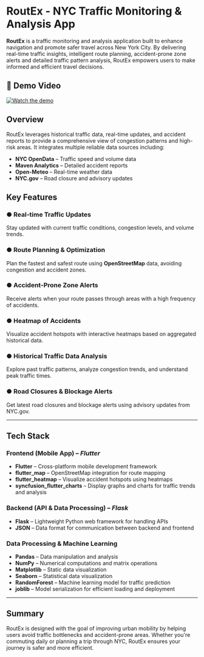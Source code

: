 # RoutEx - NYC Traffic Monitoring & Analysis App

**RoutEx** is a traffic monitoring and analysis application built to enhance navigation and promote safer travel across New York City. By delivering real-time traffic insights, intelligent route planning, accident-prone zone alerts and detailed traffic pattern analysis, RoutEx empowers users to make informed and efficient travel decisions.

## 🎥 Demo Video
[![Watch the demo](https://img.youtube.com/vi/YOUR_VIDEO_ID/0.jpg)](https://youtu.be/kTo_Jq2Mf50)


## Overview

RoutEx leverages historical traffic data, real-time updates, and accident reports to provide a comprehensive view of congestion patterns and high-risk areas. It integrates multiple reliable data sources including:

- **NYC OpenData** – Traffic speed and volume data
- **Maven Analytics** – Detailed accident reports
- **Open-Meteo** – Real-time weather data
- **NYC.gov** – Road closure and advisory updates

## Key Features

### ● Real-time Traffic Updates  
Stay updated with current traffic conditions, congestion levels, and volume trends.

### ● Route Planning & Optimization  
Plan the fastest and safest route using **OpenStreetMap** data, avoiding congestion and accident zones.

### ● Accident-Prone Zone Alerts  
Receive alerts when your route passes through areas with a high frequency of accidents.

### ● Heatmap of Accidents  
Visualize accident hotspots with interactive heatmaps based on aggregated historical data.

### ● Historical Traffic Data Analysis  
Explore past traffic patterns, analyze congestion trends, and understand peak traffic times.

### ● Road Closures & Blockage Alerts  
Get latest road closures and blockage alerts using advisory updates from NYC.gov.

---

## Tech Stack

### Frontend (Mobile App) – *Flutter*
- **Flutter** – Cross-platform mobile development framework
- **flutter_map** – OpenStreetMap integration for route mapping
- **flutter_heatmap** – Visualize accident hotspots using heatmaps
- **syncfusion_flutter_charts** – Display graphs and charts for traffic trends and analysis

### Backend (API & Data Processing) – *Flask*
- **Flask** – Lightweight Python web framework for handling APIs
- **JSON** – Data format for communication between backend and frontend

### Data Processing & Machine Learning
- **Pandas** – Data manipulation and analysis
- **NumPy** – Numerical computations and matrix operations
- **Matplotlib** – Static data visualization
- **Seaborn** – Statistical data visualization
- **RandomForest** – Machine learning model for traffic prediction
- **joblib** – Model serialization for efficient loading and deployment

---

## Summary

RoutEx is designed with the goal of improving urban mobility by helping users avoid traffic bottlenecks and accident-prone areas. Whether you're commuting daily or planning a trip through NYC, RoutEx ensures your journey is safer and more efficient.
